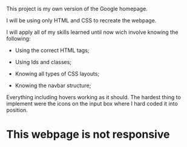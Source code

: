 This project is my own version of the Google homepage.

I will be using only HTML and CSS to recreate the webpage.

I will apply all of my skills learned until now wich involve knowing the following:

* Using the correct HTML tags;

* Using Ids and classes;

* Knowing all types of CSS layouts;

* Knowing the navbar structure;

Everything including hovers working as it should.
The hardest thing to implement were the icons on the input box where I hard coded it into position.

# This webpage is not responsive